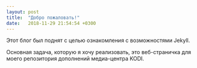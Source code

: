 ```yaml
---
layout: post
title:  "Добро пожаловать!"
date:   2018-11-29 21:54:54 +0300
---
```

Этот блог был поднят с целью ознакомления с возможностями Jekyll.

Основная задача, которую я хочу реализовать, это веб-страничка для моего репозитория дополнений медиа-центра KODI.